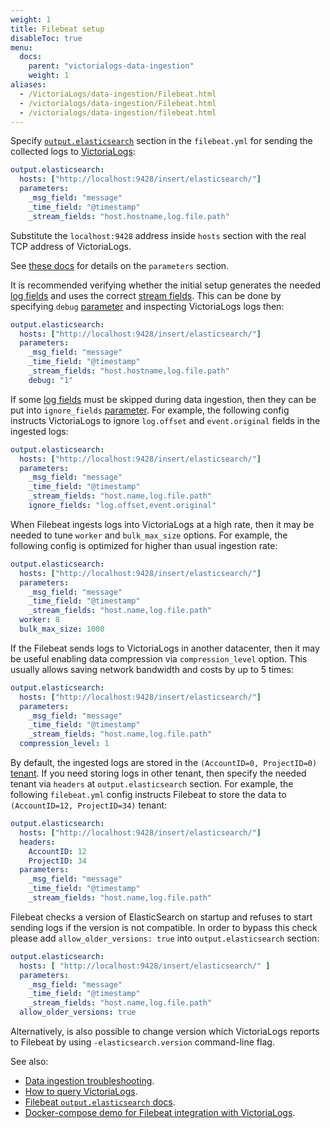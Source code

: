 ```yaml
---
weight: 1
title: Filebeat setup
disableToc: true
menu:
  docs:
    parent: "victorialogs-data-ingestion"
    weight: 1
aliases:
  - /VictoriaLogs/data-ingestion/Filebeat.html
  - /victorialogs/data-ingestion/Filebeat.html
  - /victorialogs/data-ingestion/filebeat.html
---
```

Specify [`output.elasticsearch`](https://www.elastic.co/guide/en/beats/filebeat/current/elasticsearch-output.html) section in the `filebeat.yml`
for sending the collected logs to [VictoriaLogs](https://docs.victoriametrics.com/victorialogs/):

```yaml
output.elasticsearch:
  hosts: ["http://localhost:9428/insert/elasticsearch/"]
  parameters:
    _msg_field: "message"
    _time_field: "@timestamp"
    _stream_fields: "host.hostname,log.file.path"
```

Substitute the `localhost:9428` address inside `hosts` section with the real TCP address of VictoriaLogs.

See [these docs](https://docs.victoriametrics.com/victorialogs/data-ingestion/#http-parameters) for details on the `parameters` section.

It is recommended verifying whether the initial setup generates the needed [log fields](https://docs.victoriametrics.com/victorialogs/keyconcepts/#data-model)
and uses the correct [stream fields](https://docs.victoriametrics.com/victorialogs/keyconcepts/#stream-fields).
This can be done by specifying `debug` [parameter](https://docs.victoriametrics.com/victorialogs/data-ingestion/#http-parameters)
and inspecting VictoriaLogs logs then:

```yaml
output.elasticsearch:
  hosts: ["http://localhost:9428/insert/elasticsearch/"]
  parameters:
    _msg_field: "message"
    _time_field: "@timestamp"
    _stream_fields: "host.hostname,log.file.path"
    debug: "1"
```

If some [log fields](https://docs.victoriametrics.com/victorialogs/keyconcepts/#data-model) must be skipped
during data ingestion, then they can be put into `ignore_fields` [parameter](https://docs.victoriametrics.com/victorialogs/data-ingestion/#http-parameters).
For example, the following config instructs VictoriaLogs to ignore `log.offset` and `event.original` fields in the ingested logs:

```yaml
output.elasticsearch:
  hosts: ["http://localhost:9428/insert/elasticsearch/"]
  parameters:
    _msg_field: "message"
    _time_field: "@timestamp"
    _stream_fields: "host.name,log.file.path"
    ignore_fields: "log.offset,event.original"
```

When Filebeat ingests logs into VictoriaLogs at a high rate, then it may be needed to tune `worker` and `bulk_max_size` options.
For example, the following config is optimized for higher than usual ingestion rate:

```yaml
output.elasticsearch:
  hosts: ["http://localhost:9428/insert/elasticsearch/"]
  parameters:
    _msg_field: "message"
    _time_field: "@timestamp"
    _stream_fields: "host.name,log.file.path"
  worker: 8
  bulk_max_size: 1000
```

If the Filebeat sends logs to VictoriaLogs in another datacenter, then it may be useful enabling data compression via `compression_level` option.
This usually allows saving network bandwidth and costs by up to 5 times:

```yaml
output.elasticsearch:
  hosts: ["http://localhost:9428/insert/elasticsearch/"]
  parameters:
    _msg_field: "message"
    _time_field: "@timestamp"
    _stream_fields: "host.name,log.file.path"
  compression_level: 1
```

By default, the ingested logs are stored in the `(AccountID=0, ProjectID=0)` [tenant](https://docs.victoriametrics.com/victorialogs/#multitenancy).
If you need storing logs in other tenant, then specify the needed tenant via `headers` at `output.elasticsearch` section.
For example, the following `filebeat.yml` config instructs Filebeat to store the data to `(AccountID=12, ProjectID=34)` tenant:

```yaml
output.elasticsearch:
  hosts: ["http://localhost:9428/insert/elasticsearch/"]
  headers:
    AccountID: 12
    ProjectID: 34
  parameters:
    _msg_field: "message"
    _time_field: "@timestamp"
    _stream_fields: "host.name,log.file.path"
```

Filebeat checks a version of ElasticSearch on startup and refuses to start sending logs if the version is not compatible.
In order to bypass this check please add `allow_older_versions: true` into `output.elasticsearch` section:

```yaml
output.elasticsearch:
  hosts: [ "http://localhost:9428/insert/elasticsearch/" ]
  parameters:
    _msg_field: "message"
    _time_field: "@timestamp"
    _stream_fields: "host.name,log.file.path"
  allow_older_versions: true
```

Alternatively, is also possible to change version which VictoriaLogs reports to Filebeat by using `-elasticsearch.version`
command-line flag.

See also:

- [Data ingestion troubleshooting](https://docs.victoriametrics.com/victorialogs/data-ingestion/#troubleshooting).
- [How to query VictoriaLogs](https://docs.victoriametrics.com/victorialogs/querying/).
- [Filebeat `output.elasticsearch` docs](https://www.elastic.co/guide/en/beats/filebeat/current/elasticsearch-output.html).
- [Docker-compose demo for Filebeat integration with VictoriaLogs](https://github.com/aginetwork7/VictoriaMetrics/tree/master/deployment/docker/victorialogs/filebeat).
